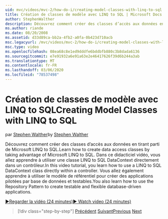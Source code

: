 ```yaml
---
uid: mvc/videos/mvc-2/how-do-i/creating-model-classes-with-linq-to-sql
title: Création de classes de modèle avec LINQ to SQL | Microsoft Docs
author: StephenWalther
description: Découvrez comment créer des classes d’accès aux données en tirant parti de Microsoft LINQ to SQL. Dans ce didacticiel vidéo, vous allez apprendre à utiliser une LINQ to SQL DataContext...
ms.author: riande
ms.date: 08/20/2008
ms.assetid: d33d89ca-bb2a-4fb2-a0fa-0b423d710acb
msc.legacyurl: /mvc/videos/mvc-2/how-do-i/creating-model-classes-with-linq-to-sql
msc.type: video
ms.openlocfilehash: 08ea68c8e1ed9dddfe6bddbfb880c3b8dada6136
ms.sourcegitcommit: e7e91932a6e91a63e2e46417626f39d6b244a3ab
ms.translationtype: MT
ms.contentlocale: fr-FR
ms.lasthandoff: 03/06/2020
ms.locfileid: "78537498"
---
```

# <a name="creating-model-classes-with-linq-to-sql"></a><span data-ttu-id="f065f-104">Création de classes de modèle avec LINQ to SQL</span><span class="sxs-lookup"><span data-stu-id="f065f-104">Creating Model Classes with LINQ to SQL</span></span>

<span data-ttu-id="f065f-105">par [Stephen Walther](https://github.com/StephenWalther)</span><span class="sxs-lookup"><span data-stu-id="f065f-105">by [Stephen Walther](https://github.com/StephenWalther)</span></span>

<span data-ttu-id="f065f-106">Découvrez comment créer des classes d’accès aux données en tirant parti de Microsoft LINQ to SQL.</span><span class="sxs-lookup"><span data-stu-id="f065f-106">Learn how to create data access classes by taking advantage of Microsoft LINQ to SQL.</span></span> <span data-ttu-id="f065f-107">Dans ce didacticiel vidéo, vous allez apprendre à utiliser une classe LINQ to SQL DataContext directement dans un contrôleur.</span><span class="sxs-lookup"><span data-stu-id="f065f-107">In this video tutorial, you learn how to use a LINQ to SQL DataContext class directly within a controller.</span></span> <span data-ttu-id="f065f-108">Vous allez également apprendre à utiliser le modèle de référentiel pour créer des applications pilotées par base de données et testables.</span><span class="sxs-lookup"><span data-stu-id="f065f-108">You also learn how to use the Repository Pattern to create testable and flexible database-driven applications.</span></span>

[<span data-ttu-id="f065f-109">&#9654;Regarder la vidéo (24 minutes)</span><span class="sxs-lookup"><span data-stu-id="f065f-109">&#9654; Watch video (24 minutes)</span></span>](https://channel9.msdn.com/Blogs/ASP-NET-Site-Videos/creating-model-classes-with-linq-to-sql)

> [!div class="step-by-step"]
> <span data-ttu-id="f065f-110">[Précédent](creating-custom-html-helpers.md)
> [Suivant](displaying-a-table-of-database-data.md)</span><span class="sxs-lookup"><span data-stu-id="f065f-110">[Previous](creating-custom-html-helpers.md)
[Next](displaying-a-table-of-database-data.md)</span></span>
